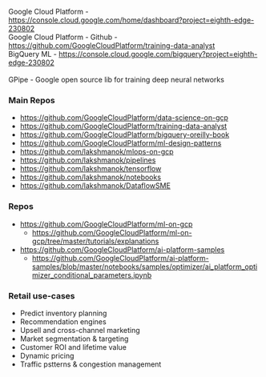 Google Cloud Platform - https://console.cloud.google.com/home/dashboard?project=eighth-edge-230802 <br/>
Google Cloud Platform - Github - https://github.com/GoogleCloudPlatform/training-data-analyst <br/>
BigQuery ML - https://console.cloud.google.com/bigquery?project=eighth-edge-230802 <br/>
<br/>
GPipe - Google open source lib for training deep neural networks

### Main Repos
* https://github.com/GoogleCloudPlatform/data-science-on-gcp
* https://github.com/GoogleCloudPlatform/training-data-analyst
* https://github.com/GoogleCloudPlatform/bigquery-oreilly-book
* https://github.com/GoogleCloudPlatform/ml-design-patterns
* https://github.com/lakshmanok/mlops-on-gcp
* https://github.com/lakshmanok/pipelines
* https://github.com/lakshmanok/tensorflow
* https://github.com/lakshmanok/notebooks
* https://github.com/lakshmanok/DataflowSME

### Repos
* https://github.com/GoogleCloudPlatform/ml-on-gcp
  * https://github.com/GoogleCloudPlatform/ml-on-gcp/tree/master/tutorials/explanations
* https://github.com/GoogleCloudPlatform/ai-platform-samples
  * https://github.com/GoogleCloudPlatform/ai-platform-samples/blob/master/notebooks/samples/optimizer/ai_platform_optimizer_conditional_parameters.ipynb

### Retail use-cases
* Predict inventory planning
* Recommendation engines
* Upsell and cross-channel marketing
* Market segmentation & targeting
* Customer ROI and lifetime value
* Dynamic pricing
* Traffic pstterns & congestion management






